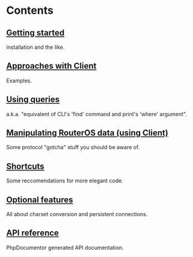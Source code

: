# Contents
## [Getting started](wiki/Getting-started)
installation and the like.
## [Approaches with Client](wiki/Approaches-with-Client)
Examples.
## [Using queries](wiki/Using-queries)
a.k.a. "equivalent of CLI's 'find' command and print's 'where' argument".
## [Manipulating RouterOS data (using Client) ](wiki/Manipulating-RouterOS-data-(using-Client))
Some protocol "gotcha" stuff you should be aware of.
## [Shortcuts](wiki/Shortcuts)
Some reccomendations for more elegant code.
## [Optional features](wiki/Optional-features)
All about charset conversion and persistent connections.
## [API reference](http://pear2.github.com/Net_RouterOS/Documentation/1.0.0b4/)
PhpDocumentor generated API documentation.